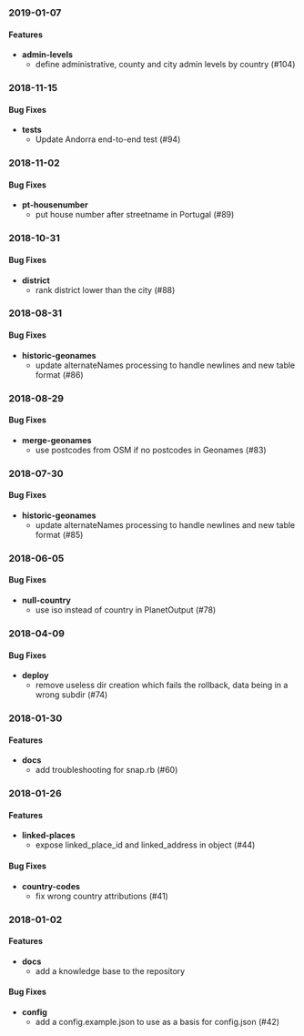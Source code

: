 <a name="2019-01-07"></a>
### 2019-01-07


#### Features

* **admin-levels**
  * define administrative, county and city admin levels by country (#104)	


<a name="2018-11-15"></a>
### 2018-11-15


#### Bug Fixes

* **tests**
  * Update Andorra end-to-end test (#94)	


<a name="2018-11-02"></a>
### 2018-11-02


#### Bug Fixes

* **pt-housenumber**
  * put house number after streetname in Portugal (#89)	


<a name="2018-10-31"></a>
### 2018-10-31


#### Bug Fixes

* **district**
  * rank district lower than the city (#88)	


<a name="2018-08-31"></a>
### 2018-08-31


#### Bug Fixes

* **historic-geonames**
  * update alternateNames processing to handle newlines and new table format (#86)	


<a name="2018-08-29"></a>
### 2018-08-29


#### Bug Fixes

* **merge-geonames**
  * use postcodes from OSM if no postcodes in Geonames (#83)	


<a name="2018-07-30"></a>
### 2018-07-30


#### Bug Fixes

* **historic-geonames**
  * update alternateNames processing to handle newlines and new table format (#85)	


<a name="2018-06-05"></a>
### 2018-06-05


#### Bug Fixes

* **null-country**
  * use iso instead of country in PlanetOutput (#78)	


<a name="2018-04-09"></a>
### 2018-04-09


#### Bug Fixes

* **deploy**
  * remove useless dir creation which fails the rollback, data being in a wrong subdir (#74)	


<a name="2018-01-30"></a>
### 2018-01-30


#### Features

* **docs**
  * add troubleshooting for snap.rb (#60)	


<a name="2018-01-26"></a>
### 2018-01-26


#### Features

* **linked-places**
  * expose linked_place_id and linked_address in object (#44)	


#### Bug Fixes

* **country-codes**
  * fix wrong country attributions (#41)	


<a name="2018-01-02"></a>
### 2018-01-02


#### Features

* **docs**
  * add a knowledge base to the repository	


#### Bug Fixes

* **config**
  * add a config.example.json to use as a basis for config.json (#42)	


